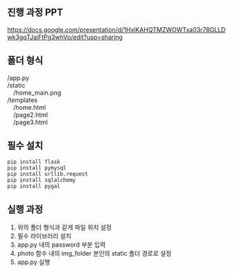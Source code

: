 ## 진행 과정 PPT 
https://docs.google.com/presentation/d/1HxlKAHQTMZWOWTxa03r78GLLDwk3gqTJajFtPg3whVo/edit?usp=sharing

## 폴더 형식
/app.py
<br/> /static
<br/>  /home_main.png
<br/> /templates
<br/>  /home.html
<br/>  /page2.html
<br/>  /page3.html

## 필수 설치
```
pip install flask 
pip install pymysql
pip install urllib.request
pip install sqlalchemy
pip install pygal
```

## 실행 과정
1. 위의 폴더 형식과 같게 파일 위치 설정
2. 필수 라이브러리 설치
3. app.py 내의 password 부분 입력
4. photo 함수 내의 img_folder 본인의 static 폴더 경로로 설정
5. app.py 실행
